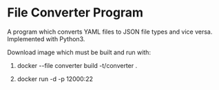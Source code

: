 File Converter Program
======================

A program which converts YAML files to JSON file types and vice versa. 
Implemented with Python3.

Download image which must be built and run with:

1.  docker --file converter build -t/converter .

2.  docker run -d -p 12000:22

